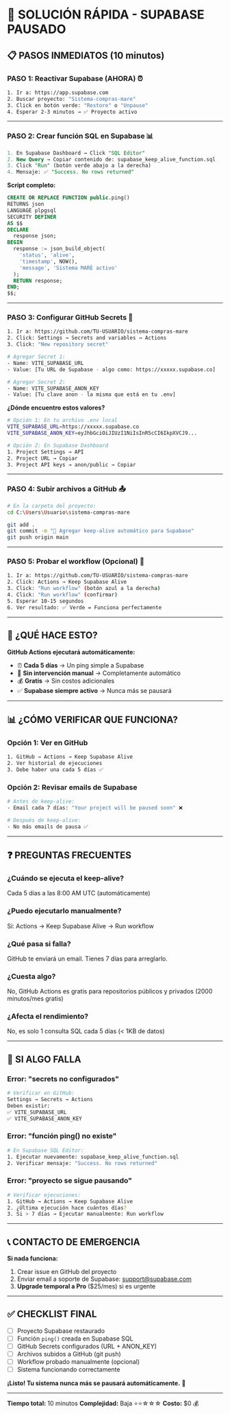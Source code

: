 # 🚨 SOLUCIÓN RÁPIDA - SUPABASE PAUSADO

## 📋 PASOS INMEDIATOS (10 minutos)

### **PASO 1: Reactivar Supabase (AHORA)** ⏰
```bash
1. Ir a: https://app.supabase.com
2. Buscar proyecto: "Sistema-compras-mare"
3. Click en botón verde: "Restore" o "Unpause"
4. Esperar 2-3 minutos → ✅ Proyecto activo
```

---

### **PASO 2: Crear función SQL en Supabase** 📊
```sql
1. En Supabase Dashboard → Click "SQL Editor"
2. New Query → Copiar contenido de: supabase_keep_alive_function.sql
3. Click "Run" (botón verde abajo a la derecha)
4. Mensaje: ✅ "Success. No rows returned"
```

**Script completo:**
```sql
CREATE OR REPLACE FUNCTION public.ping()
RETURNS json
LANGUAGE plpgsql
SECURITY DEFINER
AS $$
DECLARE
  response json;
BEGIN
  response := json_build_object(
    'status', 'alive',
    'timestamp', NOW(),
    'message', 'Sistema MARÉ activo'
  );
  RETURN response;
END;
$$;
```

---

### **PASO 3: Configurar GitHub Secrets** 🔐
```bash
1. Ir a: https://github.com/TU-USUARIO/sistema-compras-mare
2. Click: Settings → Secrets and variables → Actions
3. Click: "New repository secret"

# Agregar Secret 1:
- Name: VITE_SUPABASE_URL
- Value: [Tu URL de Supabase - algo como: https://xxxxx.supabase.co]

# Agregar Secret 2:
- Name: VITE_SUPABASE_ANON_KEY
- Value: [Tu clave anon - la misma que está en tu .env]
```

**¿Dónde encuentro estos valores?**
```bash
# Opción 1: En tu archivo .env local
VITE_SUPABASE_URL=https://xxxxx.supabase.co
VITE_SUPABASE_ANON_KEY=eyJhbGciOiJIUzI1NiIsInR5cCI6IkpXVCJ9...

# Opción 2: En Supabase Dashboard
1. Project Settings → API
2. Project URL → Copiar
3. Project API keys → anon/public → Copiar
```

---

### **PASO 4: Subir archivos a GitHub** 📤
```bash
# En la carpeta del proyecto:
cd C:\Users\Usuario\sistema-compras-mare

git add .
git commit -m "🤖 Agregar keep-alive automático para Supabase"
git push origin main
```

---

### **PASO 5: Probar el workflow (Opcional)** 🧪
```bash
1. Ir a: https://github.com/TU-USUARIO/sistema-compras-mare
2. Click: Actions → Keep Supabase Alive
3. Click: "Run workflow" (botón azul a la derecha)
4. Click: "Run workflow" (confirmar)
5. Esperar 10-15 segundos
6. Ver resultado: ✅ Verde = Funciona perfectamente
```

---

## 🎯 ¿QUÉ HACE ESTO?

**GitHub Actions ejecutará automáticamente:**
- ⏰ **Cada 5 días** → Un ping simple a Supabase
- 🤖 **Sin intervención manual** → Completamente automático
- 💰 **Gratis** → Sin costos adicionales
- ✅ **Supabase siempre activo** → Nunca más se pausará

---

## 📊 ¿CÓMO VERIFICAR QUE FUNCIONA?

### **Opción 1: Ver en GitHub**
```bash
1. GitHub → Actions → Keep Supabase Alive
2. Ver historial de ejecuciones
3. Debe haber una cada 5 días ✅
```

### **Opción 2: Revisar emails de Supabase**
```bash
# Antes de keep-alive:
- Email cada 7 días: "Your project will be paused soon" ❌

# Después de keep-alive:
- No más emails de pausa ✅
```

---

## ❓ PREGUNTAS FRECUENTES

### **¿Cuándo se ejecuta el keep-alive?**
Cada 5 días a las 8:00 AM UTC (automáticamente)

### **¿Puedo ejecutarlo manualmente?**
Sí: Actions → Keep Supabase Alive → Run workflow

### **¿Qué pasa si falla?**
GitHub te enviará un email. Tienes 7 días para arreglarlo.

### **¿Cuesta algo?**
No, GitHub Actions es gratis para repositorios públicos y privados (2000 minutos/mes gratis)

### **¿Afecta el rendimiento?**
No, es solo 1 consulta SQL cada 5 días (< 1KB de datos)

---

## 🚨 SI ALGO FALLA

### **Error: "secrets no configurados"**
```bash
# Verificar en GitHub:
Settings → Secrets → Actions
Deben existir:
✅ VITE_SUPABASE_URL
✅ VITE_SUPABASE_ANON_KEY
```

### **Error: "función ping() no existe"**
```bash
# En Supabase SQL Editor:
1. Ejecutar nuevamente: supabase_keep_alive_function.sql
2. Verificar mensaje: "Success. No rows returned"
```

### **Error: "proyecto se sigue pausando"**
```bash
# Verificar ejecuciones:
1. GitHub → Actions → Keep Supabase Alive
2. ¿Última ejecución hace cuántos días?
3. Si > 7 días → Ejecutar manualmente: Run workflow
```

---

## 📞 CONTACTO DE EMERGENCIA

**Si nada funciona:**
1. Crear issue en GitHub del proyecto
2. Enviar email a soporte de Supabase: support@supabase.com
3. **Upgrade temporal a Pro** ($25/mes) si es urgente

---

## ✅ CHECKLIST FINAL

- [ ] Proyecto Supabase restaurado
- [ ] Función `ping()` creada en Supabase SQL
- [ ] GitHub Secrets configurados (URL + ANON_KEY)
- [ ] Archivos subidos a GitHub (git push)
- [ ] Workflow probado manualmente (opcional)
- [ ] Sistema funcionando correctamente

**¡Listo! Tu sistema nunca más se pausará automáticamente.** 🚀

---

**Tiempo total:** 10 minutos
**Complejidad:** Baja ⭐⭐☆☆☆
**Costo:** $0 💰
